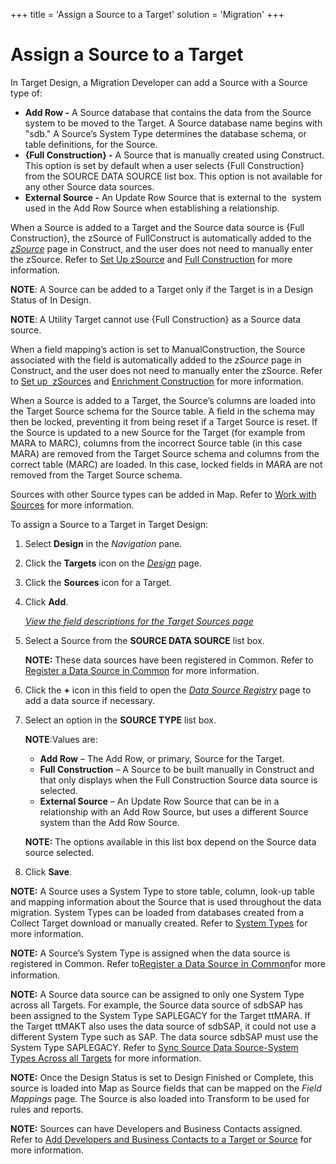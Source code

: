 +++
title = 'Assign a Source to a Target'
solution = 'Migration'
+++

# Assign a Source to a Target

In Target Design, a Migration Developer can add a Source with a Source
type of:  

  - <span style="font-weight: bold;">Add Row -</span> A Source database
    that contains the data from the Source system to be moved to the
    Target. A Source database name begins with "sdb." A Source’s System
    Type determines the database schema, or table definitions, for the
    Source.
  - <span style="font-weight: bold;">{Full Construction} -</span> A
    Source that is manually created using Construct. This option is set
    by default when a user selects {Full Construction} from the SOURCE
    DATA SOURCE list box. This option is not available for any other
    Source data sources.
  - <span style="font-weight: bold;">External Source -</span> An Update
    Row Source that is external to the  system used in the Add Row
    Source when establishing a relationship.

When a Source is added to a Target and the Source data source is {Full
Construction}, the zSource of FullConstruct is automatically added to
the
<span style="font-style: italic;">[zSource](../../Construct/Page_Desc/Z_Source.htm)</span>
page in Construct, and the user does not need to manually enter the
zSource. Refer to [Set Up
zSource](../../Construct/Config/Set_up_ZSources.htm) and [Full
Construction](../../Construct/Use_Cases/Full_Construction.htm) for more
information.

**NOTE**: A Source can be added to a Target only if the Target is in a
Design Status of In Design.

<span style="font-weight: bold;">NOTE</span>: A Utility Target cannot
use {Full Construction} as a Source data source.

When a field mapping’s action is set to ManualConstruction, the Source
associated with the field is automatically added to the
<span style="font-style: italic;">zSource</span> page in Construct, and
the user does not need to manually enter the zSource. Refer to [Set up
 zSources](../../Construct/Config/Set_up_ZSources.htm) and [Enrichment
Construction](../../Construct/Use_Cases/Enrichment_Construction.htm) for
more information.

When a Source is added to a Target, the Source’s columns are loaded into
the Target Source schema for the Source table. A field in the schema may
then be locked, preventing it from being reset if a Target Source is
reset. If the Source is updated to a new Source for the Target (for
example from MARA to MARC), columns from the incorrect Source table (in
this case MARA) are removed from the Target Source schema and columns
from the correct table (MARC) are loaded. In this case, locked fields in
MARA are not removed from the Target Source schema.

Sources with other Source types can be added in Map. Refer to [Work with
Sources](../../Map/Use_Cases/Work_with_Sources.htm) for more
information.

To assign a Source to a Target in Target Design:

1.  Select **Design** in the *Navigation* pane.

2.  Click the <span style="font-weight: bold;">Targets</span> icon on
    the *[Design](../Page_Desc/Design.htm)* page.

3.  Click the **Sources** icon for a Target.

4.  Click **Add**.
    
    *[View the field descriptions for the Target Sources
    page](../Page_Desc/Target_Sources_H_Design.htm)*

5.  Select a Source from the **SOURCE DATA SOURCE** list box.
    
    **NOTE:** These data sources have been registered in Common. Refer
    to [Register a Data Source in
    Common](../../../Platform/Common/Use_Cases/Register_a_Data_Source_in_Common.htm)
    for more information.

6.  Click the **+** icon in this field to open the *[Data Source
    Registry](../../../Platform/Common/Page_Desc/Data_Source_Registry_H.htm)*
    page to add a data source if necessary.

7.  Select an option in the **SOURCE TYPE** list box.
    
    **NOTE**:Values are:
    
      - <span style="font-weight: bold;">Add Row</span> – The Add Row,
        or primary, Source for the Target.
      - <span style="font-weight: bold;">Full Construction</span> – A
        Source to be built manually in Construct and that only displays
        when the Full Construction Source data source is selected.
      - <span style="font-weight: bold;">External Source</span> – An
        Update Row Source that can be in a relationship with an Add Row
        Source, but uses a different Source system than the Add Row
        Source.
    
    **NOTE:** The options available in this list box depend on the
    Source data source selected.

8.  Click <span style="font-weight: bold;">Save</span>.

**NOTE:** A Source uses a System Type to store table, column, look-up
table and mapping information about the Source that is used throughout
the data migration. System Types can be loaded from databases created
from a Collect Target download or manually created. Refer to [System
Types](../../../Platform/Common/Use_Cases/System_Types_Overview.htm) for
more information.

**NOTE:** A Source’s System Type is assigned when the data source is
registered in Common. Refer
to<span style="font-size: 11.0pt;color: #0000ff;">[Register a Data
Source in
Common](../../../Platform/Common/Use_Cases/Register_a_Data_Source_in_Common.htm)</span>for
more information.

**NOTE:** A Source data source can be assigned to only one System Type
across all Targets. For example, the Source data source of sdbSAP has
been assigned to the System Type SAPLEGACY for the Target ttMARA. If the
Target ttMAKT also uses the data source of sdbSAP, it could not use a
different System Type such as SAP. The data source sdbSAP must use the
System Type SAPLEGACY. Refer to [Sync Source Data Source-System Types
Across all Targets](Sync_Data_Source_System_Types_Across_Targets.htm)
for more information.

**NOTE:** Once the Design Status is set to Design Finished or Complete,
this source is loaded into Map as Source fields that can be mapped on
the *Field Mappings* page. The Source is also loaded into Transform to
be used for rules and reports.

**NOTE:** Sources can have Developers and Business Contacts assigned.
Refer to [Add Developers and Business Contacts to a Target or
Source](Add_Developers_and%20Business%20Contacts.htm) for more
information.
